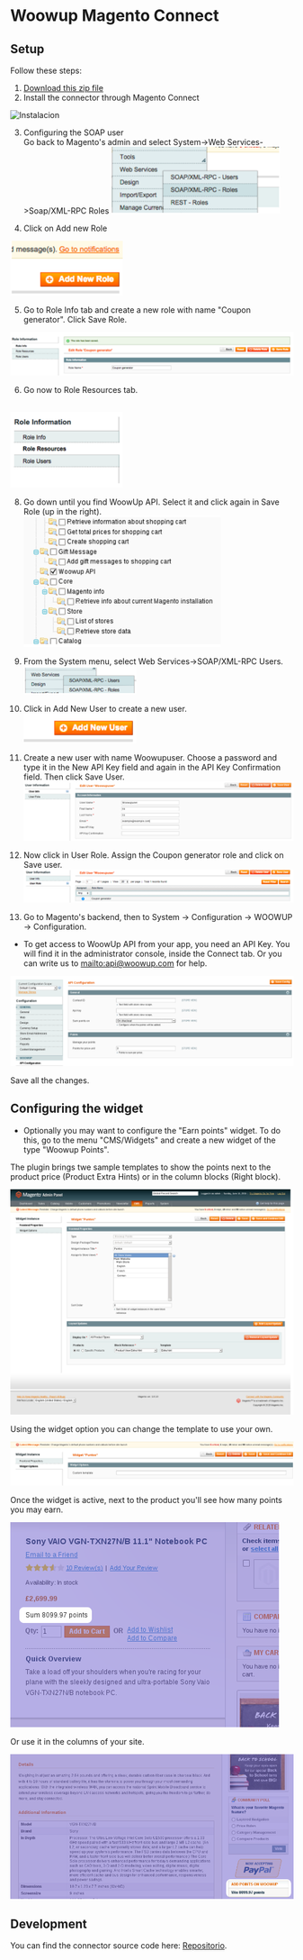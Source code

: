 Woowup Magento Connect
====================

Setup
----------------
Follow these steps:

1) [Download this zip file](https://github.com/woowup/docs/raw/master/magento_connect/Woowup_Connect-0.3.0.tgz) <br>
2) Install the connector through Magento Connect <br>

![Instalacion](https://github.com/woowup/docs/raw/master/magento_connect/images/01-Instalación.png)

3) Configuring the SOAP user <br>
Go back to Magento's admin and select System->Web Services->Soap/XML-RPC Roles 
<img src="images/Magento-Soap-Config.png" width=300></img>

4) Click on Add new Role <br>

<img src="images/Magento-add-new-role.png" width=200></img>

5) Go to Role Info tab and create a new role with name "Coupon generator". Click Save Role. <br>

<img src="images/Magento-Role-Info.png" ></img>

6) Go now to Role Resources tab. <br>
<br>
<img src="images/Magento-Role-Resources.png" width=200></img>

8) Go down until you find WoowUp API. Select it and click again in Save Role (up in the right). <br>
<img src="images/Magento-WoowUp-API.png" width=350></img>

9) From the System menu, select Web Services->SOAP/XML-RPC Users.<br>
<img src="images/Magento-SOAP-XML.png" width=200></img>

10) Click in Add New User to create a new user.<br>
<img src="images/Magento-New-User.png" width=200></img>

11) Create a new user with name Woowupuser.
Choose a password and type it in the New API Key field and again in the API Key Confirmation field. Then click Save User. <br>
<img src="images/Magento-Woowupuser.png"></img>


12) Now click in User Role. Assign the Coupon generator role and click on Save user.<br>
<img src="images/Magento-Role-Coupon.png"></img>

13) Go to Magento's backend, then to  System -> Configuration -> WOOWUP -> Configuration. <br>

- To get access to WoowUp API from your app, you need an API Key. You will find it in the administrator console, inside the Connect tab. Or you can write us to <mailto:api@woowup.com> for help.

![Configuracion](https://github.com/silvioq/docs/raw/master/magento_connect/images/02-configuracion.png)

Save all the changes.


Configuring the widget
------------------------
- Optionally you may want to configure the "Earn points" widget. To do this, go to the menu "CMS/Widgets" and create a new widget of the type "Woowup Points".

The plugin brings twe sample templates to show the points next to the product price (Product Extra Hints) or in the column blocks (Right block). 

![Widget woowup](https://github.com/silvioq/docs/raw/master/magento_connect/images/03-alta-widget.png)

Using the widget option you can change the template to use your own. 

![Widget woowup custom template](https://github.com/silvioq/docs/raw/master/magento_connect/images/04-custom-template.png)

Once the widget is active, next to the product you'll see how many points you may earn.

![Widget hint sum](https://github.com/silvioq/docs/raw/master/magento_connect/images/05-product-hint-rendering.png)

Or use it in the columns of your site.

![Widget hint sum](https://github.com/silvioq/docs/raw/master/magento_connect/images/06-right-column-rendering.png)




Development
----------------
You can find the connector source code here: 
[Repositorio](https://bitbucket.org/woowup/woowup-magento-connect/overview).
